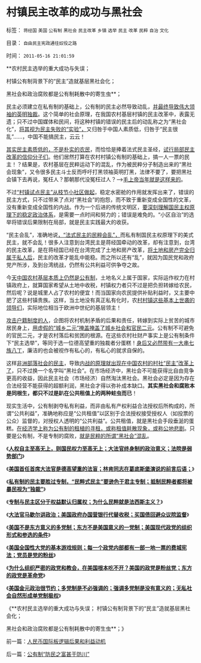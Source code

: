 # 村镇民主改革的成功与黑社会

标签： `蒋经国` `美国` `公有制` `黑社会` `民主改革` `乡镇` `选举` `民主` `改革` `民粹` `自治` `文化` 

目录： `自由民主宪政通往奴役之路`

时间： `2011-05-16 21:01:59`

**农村民主选举的重大成功与失误；

村镇公有制背景下的“民主”造就基层黑社会化；

黑社会和政治腐败都是公有制耗散中的寄生虫**；

民主必须建立在私有制的基础上，公有制的民主必然导致动乱，[并最终导致伟大领袖的英明独裁](../../../2011/1/18/欲求无私大帝，将获一代老千.md)。这个简单的社会原理，在我国农村基层村镇的民主改革中，表露无遗；只不过中国媒体和民间，将这种村镇的错误的民主后的动乱称之为“黑社会化”，[将其视为民主失败的“实验”，](../../../2010/9/21/讲民主首先不要“闹民粹”.md)又归咎于中国人素质低，归咎于“民主很乱”……，中国不能搞民主，云云！

[其实民主素质低的，不是朴实的农民](../../../2010/6/23/毛左真的姓“毛”吗.md)，而恰恰是捧着法式民主圣经，[试行局部民主改革的信仰分子们](../../../2010/10/21/民主斗士的民主素质太差了.md)。他们居然打算在农村村镇公有制的基础上，搞一人一票的民主！？结果是，农村基层在民粹运动下的混乱，作为被民粹分子制造出来的“黑社会现象”，又令很多民主斗士反而呼吁打黑领袖英明打黑，法律不要了，要把黑社会镇下去再说，冤枉人？那朝那代没冤枉过人？——>[毛上帝当年就是这样来的](../../../2010/6/10/支持广州等地政府依法打黑.md)。

不过[“村镇试点民主”从枝节小社区做起](../../../2009/7/13/社区自治从最小单位开始.md)，稳定水密舱的作用就发挥出来了，错误的民主方式，只不过带来了点对“黑社会”的抱怨，而不致于重新变成全国性的文革，没有重新变成全国性的内战。作为一个后进的传统文明区，[要深刻理解国民主权原理下的稳定政治体系](../../../2011/4/2/国民主权原理就是稳定的统一.md)，是需要一点时间和努力的；错误是难免的。“小区自治”的选举将错误后果限制在局部，就是民主实践最大的收获。

“民主会乱”，准确地说[，“法式民主的民粹会乱”，](../../../2010/5/14/传染性精神病看“民主”确实会乱的.md)而私有制国民主权原理下的美式民主，就不会乱！很多人注意到台湾民主是蒋经国牵动的改革，却有注意到，台湾的民主改革，是在蒋经国已经在台湾完成了土地和房产改革，[将土地和房产完全归属于私人后](../../../2011/3/10/圈地运动和耕地红线.md)，民主的改革才能乱中能稳。而之所以还有“乱”，就因为国民党和政府党产所涉，及到台湾统战，仍然有公共利益可供争夺之故。

今[天中国农村基层本质上仍然是公有制](../../../2010/4/29/维护公有制公值耗散经济结构的三种人.md)，土地名义上属于国家，实际运作权力在村镇政府上，就算国家希望从土地中收税，村镇权力者只不过是把负担转嫁给农民，然后呢？说是城里人占了农村的便宜！而当国家向农民提供补贴利益时，又主要中肥了这些村镇贵族。这样，当土地没有真正私有化时，农[村村镇这些基本上世袭的领导们](../../../2010/4/29/声称代表农民的绝大部分不是农民.md)，实际地位相当于欧洲中世纪的基层领主！

[攻击户籍制度的人](../../../2010/3/11/民主启蒙只是帮助公众“不二过”.md)，企图将农村机制矛盾的后果和责任，转嫁到实际上贫苦的城市居民身上，[用虚假的“城乡二元”掩盖掩盖了城乡社会和官民二元](../../../2010/3/5/“反户籍制度”的根源就是小农意识.md)。公有制不可避免的官民二元，才是农村落后和贫困的根源。在这些农村社财产事实上是公有制条件下“民主选举”，等同于选一位德高望重的独裁者分蛋糕！[身后又必然带有一大串七族八丁](../../../2011/3/9/阿拉伯传统大家庭和美式民主.md)，廉洁的也会被视作有私心的，有私心的就求自保的。

这样[非洲部落社会的民主](http://hi.baidu.com/darthchn/blog/item/d1a40e4495a6bd32cffca3e2.html)，导致[内战的原理就出现在中国农村的村社“民主”改革上了](../../../2011/4/5/西方出口民主，东方进口内战.md)，只不过换一个名字叫“黑社会”。在市场经济中，黑社会不可能获得比自由竞争更高的收益，因此民主社会（市场经济）自然淘汰黑社会。黑社会必定是因为存在合法经营不能获得的超额利润，黑社会才得以弥补成本缺口。**其实黑社会和腐败本是同根生，都只不过是趴在公共租值上的两种蛀虫而已**！

现实生活中，公有制剥夺私有利益，而非由私有产权利益合法授权后所构成的，所谓“公共利益”，准确地称应是“公共租值”以区别于合法授权接受授权人（如投票的公众）监督的，对授权人透明的“公共利益”。公共租值，就是黑社会手段垂涎的蛋糕。[在经济学上称为公有制的租植的寻租，或称租值耗散现象，或称公地悲剧](../../../2010/8/10/罗马公地悲剧和贵族特权，和国有资产流失.md)。只要是公有制，不是专制的腐败，[就是民粹的所谓“黑社会”混乱](../../../2010/3/1/产权关系混乱催生中国特色的黑社会.md)。

《[**人权自主至高无上，则国民权力至高无上；大法官终身制的政治意义；法院是弱势部门**](../../../2011/5/12/美国大法官终身制的政治意义.md)》

《[**美国首任首席大法官是德高望重的法盲；林肯同志在葛底斯堡演说的前言后语；**](../../../2011/5/13/美国首任首席大法官是法盲.md)》

《[**私有制的民主要胜过专制，“民粹式民主”要逊色于君主专制；抵制民粹者都将被暴民视为“独裁”**](../../../2011/5/13/美英法是用错误的方式推行错误的民主（民粹）.md)》

《[**专制与民主区分于权益默认归属权；为什么民粹就是法西斯主义？**](../../../2011/5/13/民主取决于默认权益归属权.md)》

《[**大法官马歇尔讲政治；美国政府办国营银行代替收税；买国债回避众议院监督**](../../../2011/5/14/美国大法官讲政治；美国政府偷税漏税；.md)》

《[**美国不是东方意义的多党制；东方不是美国意义的一党制；美国现代政党的组织形式和参选的条件**](../../../2011/5/14/美国不是多党制，美国政党组织形式.md)》

《[**美国全国性大党的基本游戏规则；每一个政党内部都有一部一地一票的费城宪法；党员是党的粉丝**](../../../2011/5/14/美国全国党的地方主义原则.md)》

《[**为什么组织严密的政党和教会，在美国根本吃不开？美国的政党是粉丝党；东方的政党是革命党**](../../../2011/5/15/组织严密的政党和教会在美国吃不开.md)》

《[**美国金元政治很节约；多党制是不必强调的；强调多党制是没有意义的；无私社会自然形成单党制极权**](../../../2011/5/15/美国金元政治和挥金如土的政治.md)》

《**农村民主选举的重大成功与失误； 村镇公有制背景下的“民主”造就基层黑社会化；

黑社会和政治腐败都是公有制耗散中的寄生虫**；》



前一篇：[人民币国际板逻辑后果和利益动机](../../../2011/5/16/人民币国际板逻辑后果和利益动机.md)

后一篇：[公有制“防民之富甚于防川”](../../../2011/5/16/公有制“防民之富甚于防川”.md)
